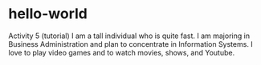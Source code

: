 # hello-world
Activity 5 (tutorial)
I am a tall individual who is quite fast. 
I am majoring in Business Administration and plan to concentrate in Information Systems. 
I love to play video games and to watch movies, shows, and Youtube. 
